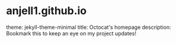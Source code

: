 # anjell1.github.io
theme: jekyll-theme-minimal
title: Octocat's homepage
description: Bookmark this to keep an eye on my project updates!
